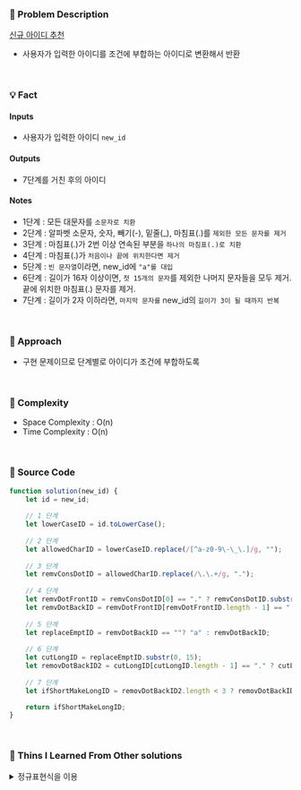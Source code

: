 ### 📖 Problem Description

[신규 아이디 추천](https://school.programmers.co.kr/learn/courses/30/lessons/72410)
- 사용자가 입력한 아이디를 조건에 부합하는 아이디로 변환해서 반환
<br/>

### 💡 Fact
#### Inputs 
- 사용자가 입력한 아이디 `new_id`

#### Outputs
- 7단계를 거친 후의 아이디

#### Notes
- 1단계 : 모든 대문자를 `소문자로 치환`  
- 2단계 : 알파벳 소문자, 숫자, 빼기(-), 밑줄(_), 마침표(.)를 `제외한 모든 문자를 제거`  
- 3단계 : 마침표(.)가 2번 이상 연속된 부분을 `하나의 마침표(.)로 치환`  
- 4단계 : 마침표(.)가 `처음이나 끝에 위치한다면 제거`  
- 5단계 : `빈 문자열`이라면, new_id에 `"a"를 대입`  
- 6단계 : 길이가 16자 이상이면, `첫 15개의 문자`를 제외한 나머지 문자들을 모두 제거. 끝에 위치한 마침표(.) 문자를 제거.  
- 7단계 : 길이가 2자 이하라면, `마지막 문자를` new_id의 `길이가 3이 될 때까지 반복`

<br/>

### 🚎 Approach
- 구현 문제이므로 단계별로 아이디가 조건에 부합하도록 
<br/>

### 🧭 Complexity

- Space Complexity : O(n)
- Time Complexity : O(n)
<br/>

### 📝 Source Code

```javascript
function solution(new_id) {
    let id = new_id;
    
    // 1 단계
    let lowerCaseID = id.toLowerCase();
    
    // 2 단계
    let allowedCharID = lowerCaseID.replace(/[^a-z0-9\-\_\.]/g, "");
    
    // 3 단계
    let remvConsDotID = allowedCharID.replace(/\.\.+/g, ".");
    
    // 4 단계
    let remvDotFrontID = remvConsDotID[0] == "." ? remvConsDotID.substr(1, remvConsDotID.length) : remvConsDotID;
    let remvDotBackID = remvDotFrontID[remvDotFrontID.length - 1] == "." ? remvDotFrontID.substr(0, remvDotFrontID.length-1): remvDotFrontID;
    
    // 5 단계
    let replaceEmptID = remvDotBackID == ""? "a" : remvDotBackID;
    
    // 6 단계
    let cutLongID = replaceEmptID.substr(0, 15);
    let removDotBackID2 = cutLongID[cutLongID.length - 1] == "." ? cutLongID.substr(0, cutLongID.length-1): cutLongID;
    
    // 7 단계
    let ifShortMakeLongID = removDotBackID2.length < 3 ? removDotBackID2 + removDotBackID2[removDotBackID2.length-1].repeat(3 - removDotBackID2.length): removDotBackID2;

    return ifShortMakeLongID;
}
```
<br/>

### 🧐 Thins I Learned From Other solutions
<details>
<summary>정규표현식을 이용</summary>
<div markdown="1">
  
```javascript
function solution(new_id) {
    const answer = new_id
        .toLowerCase() // 1
        .replace(/[^\w-_.]/g, '') // 2
        .replace(/\.+/g, '.') // 3
        .replace(/^\.|\.$/g, '') // 4
        .replace(/^$/, 'a') // 5
        .slice(0, 15).replace(/\.$/, ''); // 6
    const len = answer.length;
    return len > 2 ? answer : answer + answer.charAt(len - 1).repeat(3 - len);
}
  
```
</div>
</details>

